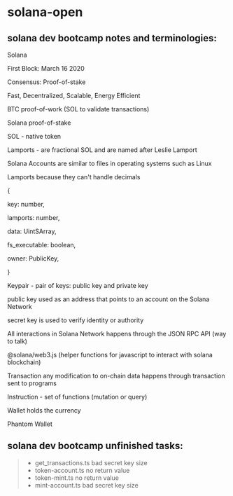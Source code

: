 # solana-open

## solana dev bootcamp notes and terminologies:

Solana

First Block: March 16 2020
 
Consensus: Proof-of-stake
 
Fast, Decentralized, Scalable, Energy Efficient

BTC proof-of-work (SOL to validate transactions)

Solana proof-of-stake

SOL - native token

Lamports - are fractional SOL and are named after Leslie Lamport

Solana Accounts are similar to files in operating systems such as Linux

Lamports because they can't handle decimals


{

key: number,

lamports: number,

data: UintSArray,

fs_executable: boolean,

owner: PublicKey,

}


Keypair - pair of keys: public key and private key

public key used as an address that points to an account on the Solana Network

secret key is used to verify identity or authority

All interactions in Solana Network happens through the JSON RPC API (way to talk)

@solana/web3.js (helper functions for javascript to interact with solana blockchain)

Transaction any modification to on-chain data happens through transaction sent to programs

Instruction - set of functions (mutation or query)

Wallet holds the currency

Phantom Wallet


## solana dev bootcamp unfinished tasks:

>- get_transactions.ts bad secret key size
>- token-account.ts no return value
>- token-mint.ts no return value
>- mint-account.ts bad secret key size
